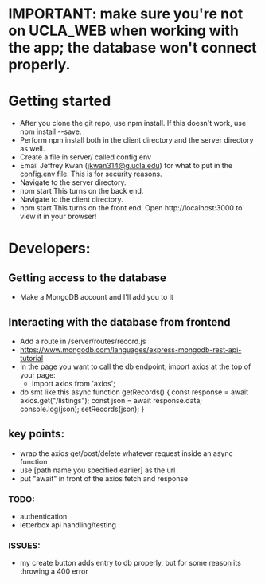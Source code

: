 # IMPORTANT: make sure you're not on UCLA_WEB when working with the app; the database won't connect properly. 

# Getting started
- After you clone the git repo, use npm install. If this doesn't work, use npm install --save. 
- Perform npm install both in the client directory and the server directory as well. 
- Create a file in server/ called config.env
- Email Jeffrey Kwan (jkwan314@g.ucla.edu) for what to put in the config.env file. This is for security reasons. 
- Navigate to the server directory.
- npm start
    This turns on the back end.
- Navigate to the client directory.
- npm start
    This turns on the front end.
Open http://localhost:3000 to view it in your browser!

# Developers:

## Getting access to the database
- Make a MongoDB account and I'll add you to it

## Interacting with the database from frontend
- Add a route in /server/routes/record.js
- https://www.mongodb.com/languages/express-mongodb-rest-api-tutorial
- In the page you want to call the db endpoint, import axios at the top of your page:
  - import axios from 'axios';
- do smt like this 
  async function getRecords() {
     const response = await axios.get("/listings");
     const json = await response.data;
     console.log(json);
     setRecords(json);
   }
## key points:
- wrap the axios get/post/delete whatever request inside an async function
- use [path name you specified earlier] as the url
- put "await" in front of the axios fetch and response





### TODO:
- authentication
- letterbox api handling/testing

### ISSUES:
- my create button adds entry to db properly, but for some reason its throwing a 400 error
